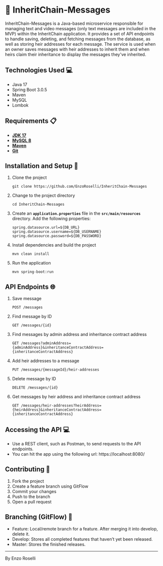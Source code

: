 # **:link: InheritChain-Messages**

InheritChain-Messages is a Java-based microservice responsible for managing text and video messages (only text messages are included in the MVP) within the InheritChain application. It provides a set of API endpoints to handle saving, deleting, and fetching messages from the database, as well as storing heir addresses for each message. The service is used when an owner saves messages with heir addresses to inherit them and when heirs claim their inheritance to display the messages they've inherited.

## **Technologies Used :computer:**

- Java 17
- Spring Boot 3.0.5
- Maven
- MySQL
- Lombok

## **Requirements :clipboard:**

- **[JDK 17](https://jdk.java.net/17/)**
- **[MySQL 8](https://dev.mysql.com/downloads/mysql/)**
- **[Maven](https://maven.apache.org/download.cgi)**
- **[Git](https://git-scm.com/downloads)**

## **Installation and Setup :wrench:**

1. Clone the project
    
    ```
    git clone https://github.com/EnzoRoselli/InheritChain-Messages
    ```
    
2. Change to the project directory
    
    ```
    cd InheritChain-Messages
    ```
    
3. Create an **`application.properties`** file in the **`src/main/resources`** directory. Add the following properties:
    
    ```
    spring.datasource.url=${DB_URL}
    spring.datasource.username=${DB_USERNAME}
    spring.datasource.password=${DB_PASSWORD}
    ```
    
4. Install dependencies and build the project
    
    ```
    mvn clean install
    ```
    
5. Run the application
    
    ```
    mvn spring-boot:run
    ```
    

## **API Endpoints :globe_with_meridians:**

1. Save message
    
    ```
    POST /messages
    ```
    
2. Find message by ID
    
    ```
    GET /messages/{id}
    ```
    
3. Find messages by admin address and inheritance contract address
    
    ```
    GET /messages?adminAddress={adminAddress}&inheritanceContractAddress={inheritanceContractAddress}
    ```
    
4. Add heir addresses to a message
    
    ```
    PUT /messages/{messageId}/heir-addresses
    ```
    
5. Delete message by ID
    
    ```
    DELETE /messages/{id}
    ```
    
6. Get messages by heir address and inheritance contract address
    
    ```
    GET /messages/heir-addresses?heirAddress={heirAddress}&inheritanceContractAddress={inheritanceContractAddress}
    ```
    

## **Accessing the API :computer:**

- Use a REST client, such as Postman, to send requests to the API endpoints.
- You can hit the app using the following url: https://localhost:8080/

## **Contributing :handshake:**

1. Fork the project
2. Create a feature branch using GitFlow
3. Commit your changes
4. Push to the branch
5. Open a pull request

## **Branching (GitFlow) :sparkler:**

- Feature: Local/remote branch for a feature. After merging it into develop, delete it.
- Develop: Stores all completed features that haven’t yet been released.
- Master: Stores the finished releases.

---

By Enzo Roselli
